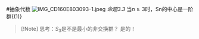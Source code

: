 #抽象代数 
![IMG_CD160E803093-1.jpeg](https://obsidian-1317758465.cos.ap-shanghai.myqcloud.com/images/IMG_CD160E803093-1.jpeg)
*命题3.3* 当$n\ge 3$时，Sn的中心是一阶群$\{ (1)\}$

>[!Note] 思考：$S_3$是不是最小的非交换群？
>是的！
